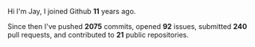 Hi I'm Jay, I joined Github **11** years ago.

Since then I've pushed **2075** commits, opened **92** issues, submitted **240** pull requests, and contributed to **21** public repositories.
